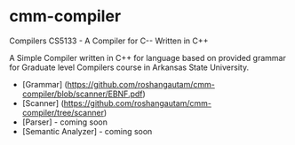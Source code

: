 # cmm-compiler
Compilers CS5133 - A Compiler for C-- Written in C++

A Simple Compiler written in C++ for language based on provided grammar for Graduate level Compilers course in Arkansas State University.

- [Grammar] (https://github.com/roshangautam/cmm-compiler/blob/scanner/EBNF.pdf)
- [Scanner] (https://github.com/roshangautam/cmm-compiler/tree/scanner)
- [Parser]  - coming soon
- [Semantic Analyzer] - coming soon